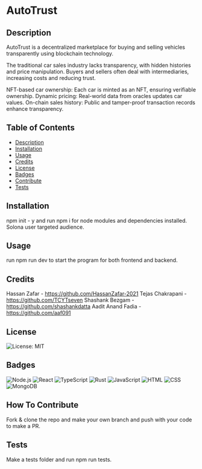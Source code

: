 # AutoTrust

## Description
AutoTrust is a decentralized marketplace for buying and selling vehicles transparently using blockchain technology.

The traditional car sales industry lacks transparency, with hidden histories and price manipulation.
Buyers and sellers often deal with intermediaries, increasing costs and reducing trust.

NFT-based car ownership: Each car is minted as an NFT, ensuring verifiable ownership.
Dynamic pricing: Real-world data from oracles updates car values.
On-chain sales history: Public and tamper-proof transaction records enhance transparency.

## Table of Contents
- [Description](#description)
- [Installation](#installation)
- [Usage](#usage)
- [Credits](#credits)
- [License](#license)
- [Badges](#badges)
- [Contribute](#how-to-contribute)
- [Tests](#tests)

## Installation

npm init - y and run npm i for node modules and dependencies installed. Solona user targeted audience.

## Usage
run npm run dev to start the program for both frontend and backend.

## Credits
Hassan Zafar - https://github.com/HassanZafar-2021
Tejas Chakrapani - https://github.com/TCYTseven
Shashank Bezgam - https://github.com/shashankdatta
Aadit Anand Fadia - https://github.com/aaf091

## License
![License: MIT](https://img.shields.io/badge/License-MIT-green.svg)

## Badges

![Node.js](https://img.shields.io/badge/Node.js-339933?style=for-the-badge&logo=nodedotjs&logoColor=white)
![React](https://img.shields.io/badge/React-61DAFB?style=for-the-badge&logo=react&logoColor=black)
![TypeScript](https://img.shields.io/badge/TypeScript-3178C6?style=for-the-badge&logo=typescript&logoColor=white)
![Rust](https://img.shields.io/badge/Rust-000000?style=for-the-badge&logo=rust&logoColor=white)
![JavaScript](https://img.shields.io/badge/JavaScript-F7DF1E?style=for-the-badge&logo=javascript&logoColor=black)
![HTML](https://img.shields.io/badge/HTML5-E34F26?style=for-the-badge&logo=html5&logoColor=white)
![CSS](https://img.shields.io/badge/CSS3-1572B6?style=for-the-badge&logo=css3&logoColor=white)
![MongoDB](https://img.shields.io/badge/MongoDB-47A248?style=for-the-badge&logo=mongodb&logoColor=white)

## How To Contribute

Fork & clone the repo and make your own branch and push with your code to make a PR.

## Tests

Make a tests folder and run npm run tests.
